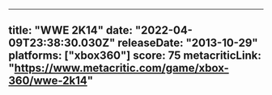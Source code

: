 
---
title: "WWE 2K14"
date: "2022-04-09T23:38:30.030Z"
releaseDate: "2013-10-29"
platforms: ["xbox360"]
score: 75
metacriticLink: "https://www.metacritic.com/game/xbox-360/wwe-2k14"
---
